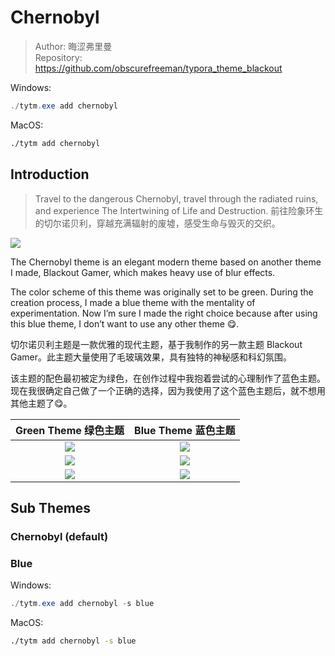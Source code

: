 # Chernobyl

> Author: 晦涩弗里曼  
> Repository: https://github.com/obscurefreeman/typora_theme_blackout

Windows:
```powershell
./tytm.exe add chernobyl
```

MacOS:
```zsh
./tytm add chernobyl
```

## Introduction

> Travel to the dangerous Chernobyl, travel through the radiated ruins, and experience The Intertwining of Life and Destruction. 前往险象环生的切尔诺贝利，穿越充满辐射的废墟，感受生命与毁灭的交织。

![](https://theme.typora.io/media/theme/obscurefreeman/2023-10.54.png)

The Chernobyl theme is an elegant modern theme based on another theme I made, Blackout Gamer, which makes heavy use of blur effects.

The color scheme of this theme was originally set to be green. During the creation process, I made a blue theme with the mentality of experimentation. Now I’m sure I made the right choice because after using this blue theme, I don’t want to use any other theme 😋.

切尔诺贝利主题是一款优雅的现代主题，基于我制作的另一款主题 Blackout Gamer。此主题大量使用了毛玻璃效果，具有独特的神秘感和科幻氛围。

该主题的配色最初被定为绿色，在创作过程中我抱着尝试的心理制作了蓝色主题。现在我很确定自己做了一个正确的选择，因为我使用了这个蓝色主题后，就不想用其他主题了😋。

|                     Green Theme 绿色主题                     |                     Blue Theme 蓝色主题                      |
| :----------------------------------------------------------: | :----------------------------------------------------------: |
| ![](https://theme.typora.io/media/theme/obscurefreeman/185413.png) | ![](https://theme.typora.io/media/theme/obscurefreeman/185436.png) |
| ![](https://theme.typora.io/media/theme/obscurefreeman/185408.png) | ![](https://theme.typora.io/media/theme/obscurefreeman/185428.png) |
| ![](https://theme.typora.io/media/theme/obscurefreeman/185419.png) | ![](https://theme.typora.io/media/theme/obscurefreeman/185441.png) |

## Sub Themes

### Chernobyl (default)

### Blue

Windows:
```powershell
./tytm.exe add chernobyl -s blue
```

MacOS:
```zsh
./tytm add chernobyl -s blue
```

